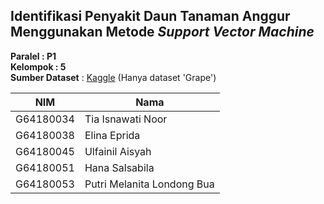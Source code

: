 ## Identifikasi Penyakit Daun Tanaman Anggur Menggunakan Metode _Support Vector Machine_

**Paralel : P1**  
**Kelompok : 5**  
**Sumber Dataset** : [Kaggle](https://www.kaggle.com/vipoooool/new-plant-diseases-dataset) (Hanya dataset 'Grape')

| NIM | Nama |
| --- | ---- |
| G64180034	| Tia Isnawati Noor |
| G64180038	| Elina Eprida |
| G64180045	| Ulfainil Aisyah |
| G64180051	| Hana Salsabila |
| G64180053	| Putri Melanita Londong Bua |
